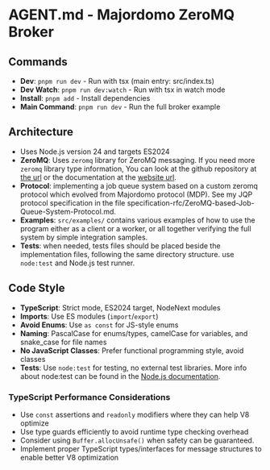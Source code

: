 # AGENT.md - Majordomo ZeroMQ Broker

## Commands

- **Dev**: `pnpm run dev` - Run with tsx (main entry: src/index.ts)
- **Dev Watch**: `pnpm run dev:watch` - Run with tsx in watch mode
- **Install**: `pnpm add` - Install dependencies
- **Main Command**: `pnpm run dev` - Run the full broker example

## Architecture

- Uses Node.js version 24 and targets ES2024
- **ZeroMQ**: Uses `zeromq` library for ZeroMQ messaging. If you need more `zeromq` library type information, You can look at the github repository at [the url](https://github.com/zeromq/zeromq.js) or the documentation at the [website url](https://zeromq.github.io/zeromq.js/).
- **Protocol**: implementing a job queue system based on a custom zeromq protocol which evolved from Majordomo protocol (MDP). See my JQP protocol specification in the file specification-rfc/ZeroMQ-based-Job-Queue-System-Protocol.md.
- **Examples**: `src/examples/` contains various examples of how to use the program either as a client or a worker, or all together verifying the full system by simple integration samples.
- **Tests**: when needed, tests files should be placed beside the implementation files, following the same directory structure. use `node:test` and Node.js test runner.

## Code Style

- **TypeScript**: Strict mode, ES2024 target, NodeNext modules
- **Imports**: Use ES modules (`import`/`export`)
- **Avoid Enums**: Use `as const` for JS-style enums
- **Naming**: PascalCase for enums/types, camelCase for variables, and snake_case for file names
- **No JavaScript Classes**: Prefer functional programming style, avoid classes
- **Tests**: Use `node:test` for testing, no external test libraries. More info about node:test can be found in the [Node.js documentation](https://nodejs.org/api/test.html).

### TypeScript Performance Considerations

- Use `const` assertions and `readonly` modifiers where they can help V8 optimize
- Use type guards efficiently to avoid runtime type checking overhead
- Consider using `Buffer.allocUnsafe()` when safety can be guaranteed.
- Implement proper TypeScript types/interfaces for message structures to enable better V8 optimization
